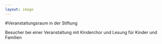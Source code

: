 ```yaml
---
layout: image
---
```


\#Veranstaltungsraum in der Stiftung

Besucher bei einer Veranstaltung mit Kinderchor und Lesung für Kinder und Familien
